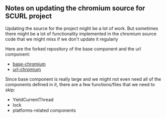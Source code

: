 ## Notes on updating the chromium source for SCURL project

Updating the source for the project might be a lot of work. But sometimes there might be a lot of functionality
implemented in the chromium source code that we might miss if we don't update it regularly

Here are the forked repository of the base component and the url component:

+ [base-chromium](https://github.com/nctl144/base-chromium)
+ [url-chromium](https://github.com/nctl144/url-chromium)

Since base component is really large and we might not even need all of the components defined in it, there are a
few functions/files that we need to skip:

+ YieldCurrentThread
+ lock
+ platforms-related components

